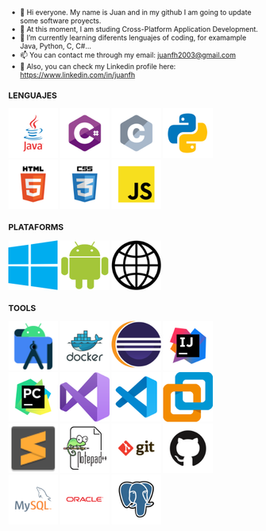 - 👋 Hi everyone. My name is Juan and in my github I am going to update some software proyects.
- 📗 At this moment, I am studing Cross-Platform Application Development.
- 🌱 I’m currently learning diferents lenguajes of coding, for examample Java, Python, C, C#...
- 📫 You can contact me through my email: juanfh2003@gmail.com
- 📲 Also, you can check my Linkedin profile here: https://www.linkedin.com/in/juanfh

<!---
Juanfh11/Juanfh11 is a ✨ special ✨ repository because its `README.md` (this file) appears on your GitHub profile.
You can click the Preview link to take a look at your changes.
--->

### LENGUAJES
<p aling="center">
  <img src="https://github.com/Juanfh11/Images/blob/main/Images/java.svg" width="100" height="100">
  <img src="https://github.com/Juanfh11/Images/blob/main/Images/c%23.svg" width="100" height="100">
  <img src="https://github.com/Juanfh11/Images/blob/main/Images/c.svg" width="100" height="100">
  <img src="https://github.com/Juanfh11/Images/blob/main/Images/python.svg" width="100" height="100">
  <img src="https://github.com/Juanfh11/Images/blob/main/Images/html.svg" width="100" height="100">
  <img src="https://github.com/Juanfh11/Images/blob/main/Images/css.svg" width="100" height="100">
  <img src="https://github.com/Juanfh11/Images/blob/main/Images/javascript.svg" width="100" height="100">
</p>

### PLATAFORMS
<p aling="center">
  <img src="https://github.com/Juanfh11/Images/blob/main/Images/windows.png" width="100" height="100">
  <img src="https://github.com/Juanfh11/Images/blob/main/Images/android.png" width="100" height="100">
  <img src="https://github.com/Juanfh11/Images/blob/main/Images/web.png" width="100" height="100">
</p>

### TOOLS
<p aling="center">
  <img src="https://github.com/Juanfh11/Images/blob/main/Images/android-studio.svg" width="100" height="100">
  <img src="https://github.com/Juanfh11/Images/blob/main/Images/docker.svg" width="100" height="100">
  <img src="https://github.com/Juanfh11/Images/blob/main/Images/eclipse.png" width="100" height="100">
  <img src="https://github.com/Juanfh11/Images/blob/main/Images/intellij.svg" width="100" height="100">
  <img src="https://github.com/Juanfh11/Images/blob/main/Images/pycharm.svg" width="100" height="100">
  <img src="https://github.com/Juanfh11/Images/blob/main/Images/visual.png" width="100" height="100">
  <img src="https://github.com/Juanfh11/Images/blob/main/Images/vscode.svg" width="100" height="100">
  <img src="https://github.com/Juanfh11/Images/blob/main/Images/Vmware.png" width="100" height="100">
  <img src="https://github.com/Juanfh11/Images/blob/main/Images/sublime.svg" width="100" height="100">
  <img src="https://github.com/Juanfh11/Images/blob/main/Images/notepad%2B%2B.png" width="100" height="100">
  <img src="https://github.com/Juanfh11/Images/blob/main/Images/git.svg" width="100" height="100">
  <img src="https://github.com/Juanfh11/Images/blob/main/Images/github.svg" width="100" height="100">
  <img src="https://github.com/Juanfh11/Images/blob/main/Images/mysql.svg" width="100" height="100">
  <img src="https://github.com/Juanfh11/Images/blob/main/Images/oracle.svg" width="100" height="100">
  <img src="https://github.com/Juanfh11/Images/blob/main/Images/postgresql.svg" width="100" height="100">
</p>
